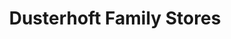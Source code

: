 ---
title: "Dusterhoft Family Stores"
url: /grand-forks/dusterhoft-family-stores/
shop: convenience
---